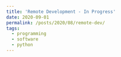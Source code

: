 ```yaml
---
title: 'Remote Development - In Progress'
date: 2020-09-01
permalink: /posts/2020/08/remote-dev/
tags:
  - programming
  - software
  - python
---
```


